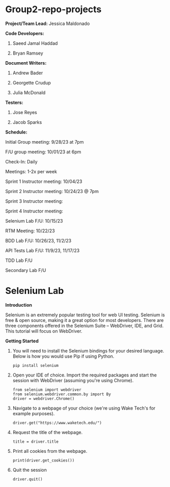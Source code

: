 # Group2-repo-projects
__Project/Team Lead:__ Jessica Maldonado

__Code Developers:__ 

1) Saeed Jamal Haddad

2) Bryan Ramsey

__Document Writers:__
1) Andrew Bader

2) Georgette Crudup

3) Julia McDonald
   
__Testers:__
1) Jose Reyes

2) Jacob Sparks
   
__Schedule:__

Initial Group meeting: 9/28/23 at 7pm

F/U group meeting: 10/01/23 at 6pm

Check-In: Daily

Meetings: 1-2x per week

Sprint 1 Instructor meeting: 10/04/23

Sprint 2 Instructor meeting: 10/24/23 @ 7pm

Sprint 3 Instructor meeting:

Sprint 4 Instructor meeting:

Selenium Lab F/U: 10/15/23

RTM Meeting: 10/22/23

BDD Lab F/U: 10/26/23, 11/2/23

API Tests Lab F/U: 11/9/23, 11/17/23

TDD Lab F/U

Secondary Lab F/U


# Selenium Lab
__Introduction__

Selenium is an extremely popular testing tool for web UI testing. Selenium is free & open source, making it a great option for most developers. There are three components offered in the Selenium Suite – WebDriver, IDE, and Grid. This tutorial will focus on WebDriver.

__Getting Started__
1. You will need to install the Selenium bindings for your desired language. Below is how you would use Pip if using Python.

   ```
   pip install selenium
   ```
2. Open your IDE of choice. Import the required packages and start the session with WebDriver (assuming you're using Chrome).

   ```
   from selenium import webdriver
   from selenium.webdriver.common.by import By
   driver = webdriver.Chrome()
   ```
3. Navigate to a webpage of your choice (we're using Wake Tech's for example purposes).

   ```
   driver.get("https://www.waketech.edu/")
   ```
4. Request the title of the webpage.

   ```
   title = driver.title
   ```
5. Print all cookies from the webpage.

   ```
   print(driver.get_cookies())
   ```
6. Quit the session

   ```
   driver.quit()
   ```


